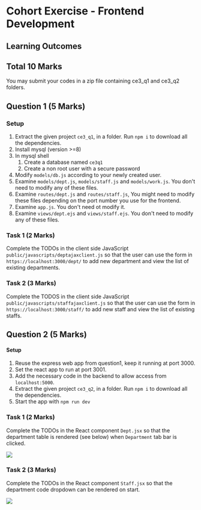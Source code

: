 # Cohort Exercise - Frontend Development

## Learning Outcomes

## Total 10 Marks

You may submit your codes in a zip file containing ce3_q1 and ce3_q2 folders.

## Question 1 (5 Marks)

### Setup

1. Extract the given project `ce3_q1`, in a folder. Run `npm i` to download all the dependencies.
1. Install mysql (version >=8)
1. In mysql shell
   1. Create a database named `ce3q1`
   1. Create a non root user with a secure password
1. Modify `models/db.js` according to your newly created user.
1. Examine `models/dept.js`, `models/staff.js` and `models/work.js`. You don't need to modify any of these files.
1. Examine `routes/dept.js` and `routes/staff.js`, You might need to modify these files depending on the port number you use for the frontend.
1. Examine `app.js`. You don't need ot modify it.
1. Examine `views/dept.ejs` and `views/staff.ejs`. You don't need to modify any of these files.

### Task 1 (2 Marks)

Complete the TODOs in the client side JavaScript `public/javascripts/deptajaxclient.js` so that
the user can use the form in `https://localhost:3000/dept/` to add new department and view the list of existing departments.

### Task 2 (3 Marks)

Complete the TODOS in the client side JavaScript `public/javascripts/staffajaxclient.js` so that
the user can use the form in `https://localhost:3000/staff/` to add new staff and view the list of existing staffs.

## Question 2 (5 Marks)

#### Setup

1. Reuse the express web app from question1, keep it running at port 3000.
1. Set the react app to run at port 3001.
1. Add the necessary code in the backend to allow access from `localhost:5000`.
1. Extract the given project `ce3_q2`, in a folder. Run `npm i` to download all the dependencies.
1. Start the app with `npm run dev`

### Task 1 (2 Marks)

Complete the TODOs in the React component `Dept.jsx` so that the department table is rendered (see below) when `Department` tab bar is clicked.

![](../images/ce8_q2_1.png)

### Task 2 (3 Marks)

Complete the TODOs in the React component `Staff.jsx` so that the department code dropdown can be rendered on start.

![](../images/ce8_q2_2.png)
